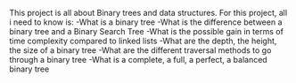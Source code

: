 This project is all about Binary trees and data structures.
For this project, all i need to know is:
-What is a binary tree
-What is the difference between a binary tree and a Binary Search Tree
-What is the possible gain in terms of time complexity compared to linked lists
-What are the depth, the height, the size of a binary tree
-What are the different traversal methods to go through a binary tree
-What is a complete, a full, a perfect, a balanced binary tree
